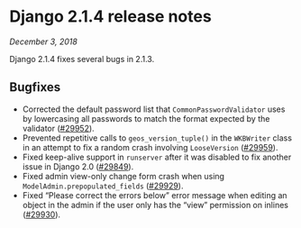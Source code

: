 # Django 2.1.4 release notes

*December 3, 2018*

Django 2.1.4 fixes several bugs in 2.1.3.

## Bugfixes

* Corrected the default password list that `CommonPasswordValidator` uses by
  lowercasing all passwords to match the format expected by the validator
  ([#29952](https://code.djangoproject.com/ticket/29952)).
* Prevented repetitive calls to `geos_version_tuple()` in the `WKBWriter`
  class in an attempt to fix a random crash involving `LooseVersion`
  ([#29959](https://code.djangoproject.com/ticket/29959)).
* Fixed keep-alive support in `runserver` after it was disabled to fix
  another issue in Django 2.0 ([#29849](https://code.djangoproject.com/ticket/29849)).
* Fixed admin view-only change form crash when using
  `ModelAdmin.prepopulated_fields` ([#29929](https://code.djangoproject.com/ticket/29929)).
* Fixed “Please correct the errors below” error message when editing an object
  in the admin if the user only has the “view” permission on inlines
  ([#29930](https://code.djangoproject.com/ticket/29930)).

